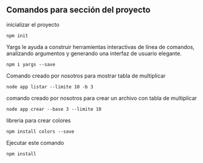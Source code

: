 ## Comandos para sección del proyecto

inicializar el proyecto 
```
npm init
```

Yargs le ayuda a construir herramientas interactivas de línea de comandos, analizando argumentos y generando una interfaz de usuario elegante.
```
npm i yargs --save
```


Comando creado por nosotros para mostrar tabla de multiplicar
```
node app listar --limite 10 -b 3
```

comando creado por nosotros para crear un archivo con tabla de multiplicar
```
node app crear --base 3 --limite 10
```
 
libreria para crear colores
```
npm install colors --save
```

Ejecutar este comando

```
npm install
```